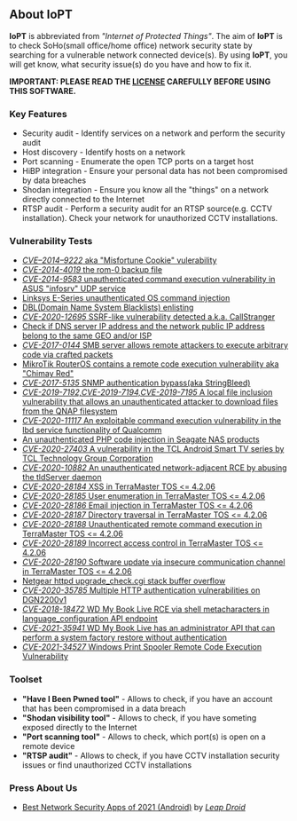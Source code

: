 ## About IoPT

**IoPT** is abbreviated from *"Internet of Protected Things"*. The aim of **IoPT** is to check SoHo(small office/home office) network security state by searching for a vulnerable network connected device(s). By using **IoPT**, you will get know, what security issue(s) do you have and how to fix it.

**IMPORTANT: PLEASE READ THE [LICENSE](eula.md) CAREFULLY BEFORE USING THIS SOFTWARE.**

### Key Features

- Security audit - Identify services on a network and perform the security audit
- Host discovery - Identify hosts on a network
- Port scanning - Enumerate the open TCP ports on a target host
- HiBP integration - Ensure your personal data has not been compromised by data breaches
- Shodan integration - Ensure you know all the "things" on a network directly connected to the Internet
- RTSP audit - Perform a security audit for an RTSP source(e.g. CCTV installation). Check your network for unauthorized CCTV installations.

### Vulnerability Tests

- [*CVE–2014–9222* aka "Misfortune Cookie" vulerability](vulndb/allegrosoft-rompager-4-34-and-earlier-allows-remote-attackers-to-gain-privileges.md)
- [*CVE-2014-4019* the rom-0 backup file](vulndb/rom-0-backup-file-disclosure.md)
- [*CVE-2014-9583* unauthenticated command execution vulnerability in ASUS "infosrv" UDP service](vulndb/unauthenticated-command-execution-vulnerability-in-asus-infosrv-udp-service.md)
- [Linksys E-Series unauthenticated OS command injection](vulndb/some-linksys-e-series-routers-are-vulnerable-to-an-unauthenticated-os-command-injection.md)
- [DBL(Domain Name System Blacklists) enlisting](vulndb/about-dnsbl.md)
- [*CVE-2020-12695* SSRF-like vulnerability detected a.k.a. CallStranger](vulndb/ssrf-like-vuln-aka-callstranger.md)
- [Check if DNS server IP address and the network public IP address belong to the same GEO and/or ISP](vulndb/is-the-rogue-dns-server-so-dangerous.md)
- [*CVE-2017-0144* SMB server allows remote attackers to execute arbitrary code via crafted packets](vulndb/multiple-windows-smb-remote-code-execution-vulnerabilities.md)
- [MikroTik RouterOS contains a remote code execution vulnerability aka "Chimay Red"](vulndb/a-remote-code-execution-vulnerability-aka-chimay-red-exists-in-mikrotik-routeros-versions-prior-to-6-38-5.md)
- [*CVE-2017-5135* SNMP authentication bypass(aka StringBleed)](vulndb/snmp-authentication-bypass-vulnerability-aka-stringbleed.md)
- [*CVE-2019-7192,CVE-2019-7194,CVE-2019-7195* A local file inclusion vulnerability that allows an unauthenticated attacker to download files from the QNAP filesystem](vulndb/several-vulnerabilities-affect-multiple-versions-of-qts-and-photo-station.md)
- [*CVE-2020-11117* An exploitable command execution vulnerability in the lbd service functionality of Qualcomm](vulndb/synology-srm-lbd-service-command-execution-vulnerability.md)
- [An unauthenticated PHP code injection in Seagate NAS products](vulndb/seagate-nas-unauthenticated-rce-via-php-injection.md)
- [*CVE-2020-27403* A vulnerability in the TCL Android Smart TV series by TCL Technology Group Corporation](vulndb/vulnerabilities-found-in-tcl-android-tvs.md)
- [*CVE-2020-10882* An unauthenticated network-adjacent RCE by abusing the tldServer daemon](vulndb/tp-link-archer-a7-c7-unauthenticated-lan-rce.md)
- [*CVE-2020-28184* XSS in TerraMaster TOS <= 4.2.06](vulndb/multiple-vulnerabilities-in-terramaster-tos-lt-4206.md)
- [*CVE-2020-28185* User enumeration in TerraMaster TOS <= 4.2.06](vulndb/multiple-vulnerabilities-in-terramaster-tos-lt-4206.md)
- [*CVE-2020-28186* Email injection in TerraMaster TOS <= 4.2.06](vulndb/multiple-vulnerabilities-in-terramaster-tos-lt-4206.md)
- [*CVE-2020-28187* Directory traversal in TerraMaster TOS <= 4.2.06](vulndb/multiple-vulnerabilities-in-terramaster-tos-lt-4206.md)
- [*CVE-2020-28188* Unauthenticated remote command execution in TerraMaster TOS <= 4.2.06](vulndb/multiple-vulnerabilities-in-terramaster-tos-lt-4206.md)
- [*CVE-2020-28189* Incorrect access control in TerraMaster TOS <= 4.2.06](vulndb/multiple-vulnerabilities-in-terramaster-tos-lt-4206.md)
- [*CVE-2020-28190* Software update via insecure communication channel in TerraMaster TOS <= 4.2.06](vulndb/multiple-vulnerabilities-in-terramaster-tos-lt-4206.md)
- [Netgear httpd upgrade_check.cgi stack buffer overflow](vulndb/pre-authentication-rce-in-netgear-soho-devices.md)
- [*CVE-2020-35785* Multiple HTTP authentication vulnerabilities on DGN2200v1](vulndb/multiple-httpd-authentication-vulnerabilities-on-dgn2200v1.md)
- [*CVE-2018-18472* WD My Book Live RCE via shell metacharacters in language_configuration API endpoint](vulndb/all-data-in-mybook-live-gone-and-owner-password-unknown.md)
- [*CVE-2021-35941* WD My Book Live has an administrator API that can perform a system factory restore without authentication](vulndb/all-data-in-mybook-live-gone-and-owner-password-unknown.md)
- [*CVE-2021-34527* Windows Print Spooler Remote Code Execution Vulnerability](vulndb/windows-print-spooler-remote-code-execution-vulnerability-aka-printnightmare.md)

### Toolset

- **"Have I Been Pwned tool"** - Allows to check, if you have an account that has been compromised in a data breach
- **"Shodan visibility tool"** - Allows to check, if you have someting exposed directly to the Internet
- **"Port scanning tool"** - Allows to check, which port(s) is open on a remote device
- **"RTSP audit"** - Allows to check, if you have CCTV installation security issues or find unauthorized CCTV installations

### Press About Us

- [Best Network Security Apps of 2021 (Android)](https://leapdroid.com/best-network-security-apps-of-2021-android/) by [*Leap Droid*](https://leapdroid.com/)
